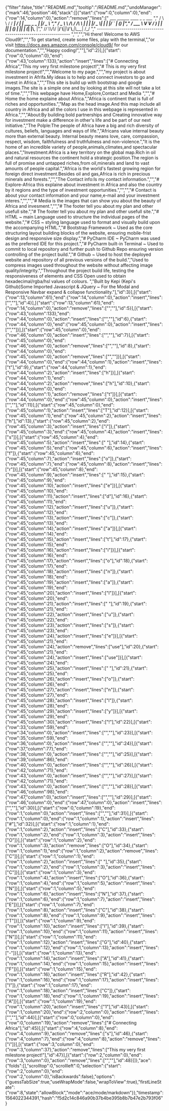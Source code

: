 {"filter":false,"title":"README.md","tooltip":"/README.md","undoManager":{"mark":46,"position":46,"stack":[[{"start":{"row":0,"column":0},"end":{"row":14,"column":0},"action":"remove","lines":["         ___        ______     ____ _                 _  ___  ","        / \\ \\      / / ___|   / ___| | ___  _   _  __| |/ _ \\ ","       / _ \\ \\ /\\ / /\\___ \\  | |   | |/ _ \\| | | |/ _` | (_) |","      / ___ \\ V  V /  ___) | | |___| | (_) | |_| | (_| |\\__, |","     /_/   \\_\\_/\\_/  |____/   \\____|_|\\___/ \\__,_|\\__,_|  /_/ "," ----------------------------------------------------------------- ","","","Hi there! Welcome to AWS Cloud9!","","To get started, create some files, play with the terminal,","or visit https://docs.aws.amazon.com/console/cloud9/ for our documentation.","","Happy coding!",""],"id":2}],[{"start":{"row":0,"column":0},"end":{"row":43,"column":133},"action":"insert","lines":["# Connecting Africa","This my very first milestone project!","# This is my very first milestone project!","","Welcome to my page.","","my project is about investment in Afrifa.My ideas is to help and connect investors to go and invest in Africa.","","This site is build up with bootstrap and google images.The site is a simple one and by looking at this site will not take a lot of time.","","This webpage have Home,Explore,Contact and Media ","","# Home the home explaine about Africa.","Africa is continent that is full of riches and opportunities.","Map as the head image.And this map include all country in Africa and all the colors I use in this webpage is represented in Africa.","","About:By building bold partnerships and Creating innovative way for investment make a difference in other's life and be part of our next initiative.","The Polple:The people of Africa have a big and rich diversity of cultures, beliefs, languages and ways of life.","Africans value internal beauty more than external beauty. Internal beauty means love, care, compassion, respect, wisdom, faithfulness and truthfulness and non-violence.","It is the home of an incredible variety of people,animals,climates,and spectacular places.","Investment:Africa is a key territory on the global map.Rich in oil and natural resources the continent hold a strategic position.The region is full of promise and untapped riches,from oil,minerals and land to vast amounts of people capital.","Africa is the world's fastest growing region for foreign direct investment.Besides oil and gas,Africa is rich in precious minerals and forests.","","The Contact info:Is my contact information.","","# Explore-Africa this explaine about investment in Africa and also the country by it regions and the type of investment opportunities.","","","# Contact is about your contact information and your name,e-mail and your investment interes.","","","# Media is the images that can show you about the beauty of Africa and invesment.","","# The footer tell you about my plan and other usefull site.","# The footer tell you about my plan and other usefull site.","# HTML ~ main Language used to structure the individual pages of the website.","# CSS ~ styling language used to format and visually build upon the accompanying HTML.","# Bootstrap Framework ~ Used as the core structuring layout building blocks of the website, ensuring mobile-frist design and responsive size display.","# PyCharm IDE ~ PyCharm was used as the preferred IDE for this project.","# PyCharm built-in Terminal ~ Used to commit to local repository and further push to Github Repo ensuring version controlling of the project build.","# Github ~ Used to host the deployed website and repository of all previous versions of the build.","Used to compress images used throughout the website without affecting image quality/integrity.","Throughout the project build life, testing the responsiveness of elements and CSS Open used to obtain hexadecimal/rgba/hsl values of colours. ","Built by Kepi (Kepi's Github)Some Imported Javascript & JQuery ~ For the Modal and Responsive Navbar expand & collapse functionality."],"id":3}],[{"start":{"row":13,"column":61},"end":{"row":14,"column":0},"action":"insert","lines":["",""],"id":4}],[{"start":{"row":13,"column":61},"end":{"row":14,"column":0},"action":"remove","lines":["",""],"id":5}],[{"start":{"row":43,"column":133},"end":{"row":44,"column":0},"action":"insert","lines":["",""],"id":6},{"start":{"row":44,"column":0},"end":{"row":45,"column":0},"action":"insert","lines":["",""]}],[{"start":{"row":45,"column":0},"end":{"row":46,"column":0},"action":"insert","lines":["",""],"id":7}],[{"start":{"row":45,"column":0},"end":{"row":46,"column":0},"action":"remove","lines":["",""],"id":8},{"start":{"row":44,"column":0},"end":{"row":45,"column":0},"action":"remove","lines":["",""]}],[{"start":{"row":44,"column":0},"end":{"row":44,"column":1},"action":"insert","lines":["t"],"id":9},{"start":{"row":44,"column":1},"end":{"row":44,"column":2},"action":"insert","lines":["h"]}],[{"start":{"row":44,"column":1},"end":{"row":44,"column":2},"action":"remove","lines":["h"],"id":10},{"start":{"row":44,"column":0},"end":{"row":44,"column":1},"action":"remove","lines":["t"]}],[{"start":{"row":44,"column":0},"end":{"row":45,"column":0},"action":"insert","lines":["",""],"id":11}],[{"start":{"row":45,"column":0},"end":{"row":45,"column":1},"action":"insert","lines":["T"],"id":12}],[{"start":{"row":45,"column":1},"end":{"row":45,"column":2},"action":"insert","lines":["h"],"id":13},{"start":{"row":45,"column":2},"end":{"row":45,"column":3},"action":"insert","lines":["i"]},{"start":{"row":45,"column":3},"end":{"row":45,"column":4},"action":"insert","lines":["s"]}],[{"start":{"row":45,"column":4},"end":{"row":45,"column":5},"action":"insert","lines":[" "],"id":14},{"start":{"row":45,"column":5},"end":{"row":45,"column":6},"action":"insert","lines":["f"]},{"start":{"row":45,"column":6},"end":{"row":45,"column":7},"action":"insert","lines":["o"]},{"start":{"row":45,"column":7},"end":{"row":45,"column":8},"action":"insert","lines":["r"]}],[{"start":{"row":45,"column":8},"end":{"row":45,"column":9},"action":"insert","lines":[" "],"id":15},{"start":{"row":45,"column":9},"end":{"row":45,"column":10},"action":"insert","lines":["e"]}],[{"start":{"row":45,"column":10},"end":{"row":45,"column":11},"action":"insert","lines":["d"],"id":16},{"start":{"row":45,"column":11},"end":{"row":45,"column":12},"action":"insert","lines":["u"]},{"start":{"row":45,"column":12},"end":{"row":45,"column":13},"action":"insert","lines":["c"]},{"start":{"row":45,"column":13},"end":{"row":45,"column":14},"action":"insert","lines":["a"]}],[{"start":{"row":45,"column":14},"end":{"row":45,"column":15},"action":"insert","lines":["t"],"id":17},{"start":{"row":45,"column":15},"end":{"row":45,"column":16},"action":"insert","lines":["i"]}],[{"start":{"row":45,"column":16},"end":{"row":45,"column":17},"action":"insert","lines":["o"],"id":18},{"start":{"row":45,"column":17},"end":{"row":45,"column":18},"action":"insert","lines":["n"]},{"start":{"row":45,"column":18},"end":{"row":45,"column":19},"action":"insert","lines":["a"]},{"start":{"row":45,"column":19},"end":{"row":45,"column":20},"action":"insert","lines":["l"]}],[{"start":{"row":45,"column":20},"end":{"row":45,"column":21},"action":"insert","lines":[" "],"id":19},{"start":{"row":45,"column":21},"end":{"row":45,"column":22},"action":"insert","lines":["u"]},{"start":{"row":45,"column":22},"end":{"row":45,"column":23},"action":"insert","lines":["s"]},{"start":{"row":45,"column":23},"end":{"row":45,"column":24},"action":"insert","lines":["e"]}],[{"start":{"row":45,"column":21},"end":{"row":45,"column":24},"action":"remove","lines":["use"],"id":20},{"start":{"row":45,"column":21},"end":{"row":45,"column":24},"action":"insert","lines":["use"]}],[{"start":{"row":45,"column":24},"end":{"row":45,"column":25},"action":"insert","lines":[" "],"id":21},{"start":{"row":45,"column":25},"end":{"row":45,"column":26},"action":"insert","lines":["o"]},{"start":{"row":45,"column":26},"end":{"row":45,"column":27},"action":"insert","lines":["n"]},{"start":{"row":45,"column":27},"end":{"row":45,"column":28},"action":"insert","lines":["l"]},{"start":{"row":45,"column":28},"end":{"row":45,"column":29},"action":"insert","lines":["y"]}],[{"start":{"row":45,"column":29},"end":{"row":45,"column":30},"action":"insert","lines":["!"],"id":22}],[{"start":{"row":33,"column":59},"end":{"row":34,"column":0},"action":"insert","lines":["",""],"id":23}],[{"start":{"row":35,"column":59},"end":{"row":36,"column":0},"action":"insert","lines":["",""],"id":24}],[{"start":{"row":37,"column":77},"end":{"row":38,"column":0},"action":"insert","lines":["",""],"id":25}],[{"start":{"row":39,"column":86},"end":{"row":40,"column":0},"action":"insert","lines":["",""],"id":26}],[{"start":{"row":42,"column":71},"end":{"row":43,"column":0},"action":"insert","lines":["",""],"id":27}],[{"start":{"row":42,"column":71},"end":{"row":43,"column":0},"action":"insert","lines":["",""],"id":28}],[{"start":{"row":46,"column":98},"end":{"row":47,"column":0},"action":"insert","lines":["",""],"id":29}],[{"start":{"row":46,"column":0},"end":{"row":47,"column":0},"action":"insert","lines":["",""],"id":30}],[{"start":{"row":0,"column":19},"end":{"row":1,"column":0},"action":"insert","lines":["",""],"id":31}],[{"start":{"row":1,"column":0},"end":{"row":1,"column":1},"action":"insert","lines":["#"],"id":32}],[{"start":{"row":1,"column":1},"end":{"row":1,"column":2},"action":"insert","lines":["C"],"id":33},{"start":{"row":1,"column":2},"end":{"row":1,"column":3},"action":"insert","lines":["O"]}],[{"start":{"row":1,"column":2},"end":{"row":1,"column":3},"action":"remove","lines":["O"],"id":34},{"start":{"row":1,"column":1},"end":{"row":1,"column":2},"action":"remove","lines":["C"]}],[{"start":{"row":1,"column":1},"end":{"row":1,"column":2},"action":"insert","lines":[" "],"id":35},{"start":{"row":1,"column":2},"end":{"row":1,"column":3},"action":"insert","lines":["C"]}],[{"start":{"row":1,"column":3},"end":{"row":1,"column":4},"action":"insert","lines":["O"],"id":36},{"start":{"row":1,"column":4},"end":{"row":1,"column":5},"action":"insert","lines":["N"]}],[{"start":{"row":1,"column":5},"end":{"row":1,"column":6},"action":"insert","lines":["N"],"id":37},{"start":{"row":1,"column":6},"end":{"row":1,"column":7},"action":"insert","lines":["E"]}],[{"start":{"row":1,"column":7},"end":{"row":1,"column":8},"action":"insert","lines":["C"],"id":38},{"start":{"row":1,"column":8},"end":{"row":1,"column":9},"action":"insert","lines":["T"]}],[{"start":{"row":1,"column":9},"end":{"row":1,"column":10},"action":"insert","lines":["I"],"id":39},{"start":{"row":1,"column":10},"end":{"row":1,"column":11},"action":"insert","lines":["N"]}],[{"start":{"row":1,"column":11},"end":{"row":1,"column":12},"action":"insert","lines":["G"],"id":40},{"start":{"row":1,"column":12},"end":{"row":1,"column":13},"action":"insert","lines":["-"]}],[{"start":{"row":1,"column":13},"end":{"row":1,"column":14},"action":"insert","lines":["A"],"id":41},{"start":{"row":1,"column":14},"end":{"row":1,"column":15},"action":"insert","lines":["F"]}],[{"start":{"row":1,"column":15},"end":{"row":1,"column":16},"action":"insert","lines":["R"],"id":42},{"start":{"row":1,"column":16},"end":{"row":1,"column":17},"action":"insert","lines":["I"]},{"start":{"row":1,"column":17},"end":{"row":1,"column":18},"action":"insert","lines":["C"]},{"start":{"row":1,"column":18},"end":{"row":1,"column":19},"action":"insert","lines":["A"]}],[{"start":{"row":1,"column":19},"end":{"row":1,"column":20},"action":"insert","lines":["1"],"id":43}],[{"start":{"row":1,"column":20},"end":{"row":2,"column":0},"action":"insert","lines":["",""],"id":44}],[{"start":{"row":0,"column":0},"end":{"row":0,"column":19},"action":"remove","lines":["# Connecting Africa"],"id":45}],[{"start":{"row":4,"column":8},"end":{"row":4,"column":9},"action":"remove","lines":["s"],"id":46},{"start":{"row":4,"column":7},"end":{"row":4,"column":8},"action":"remove","lines":["i"]}],[{"start":{"row":3,"column":0},"end":{"row":3,"column":37},"action":"remove","lines":["This my very first milestone project!"],"id":47}],[{"start":{"row":2,"column":0},"end":{"row":3,"column":0},"action":"remove","lines":["",""],"id":48}]]},"ace":{"folds":[],"scrolltop":0,"scrollleft":0,"selection":{"start":{"row":2,"column":0},"end":{"row":2,"column":0},"isBackwards":false},"options":{"guessTabSize":true,"useWrapMode":false,"wrapToView":true},"firstLineState":{"row":8,"state":"allowBlock","mode":"ace/mode/markdown"}},"timestamp":1564022344391,"hash":"f5d2c14c846a90b37b4be395b8b7b47e2b793f06"}